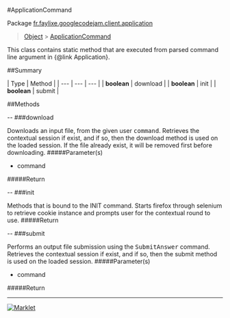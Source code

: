 #ApplicationCommand

Package [fr.faylixe.googlecodejam.client.application](README.md)<br>
> [Object](../../../../java/lang/Object.md) > [ApplicationCommand](ApplicationCommand.md)

<p>This class contains static method that are
 executed from parsed command line argument in
 {@link Application}.</p>

##Summary


| Type | Method |
| --- | --- | --- |
| **boolean** | download |
| **boolean** | init |
| **boolean** | submit |

##Methods

--
###download


Downloads an input file, from the given user <tt>command</tt>.
 Retrieves the contextual session if exist, and if so, then
 the download method is used on the loaded session. If the
 file already exist, it will be removed first before downloading.
#####Parameter(s)


* command

#####Return



--
###init


Methods that is bound to the INIT command. Starts
 firefox through selenium to retrieve cookie instance
 and prompts user for the contextual round to use.
#####Return



--
###submit


Performs an output file submission using the <tt>SubmitAnswer</tt>
 command. Retrieves the contextual session if exist, and if so, then
 the submit method is used on the loaded session.
#####Parameter(s)


* command

#####Return



---
[![Marklet](https://img.shields.io/badge/Generated%20by-Marklet-green.svg)](https://github.com/Faylixe/marklet)